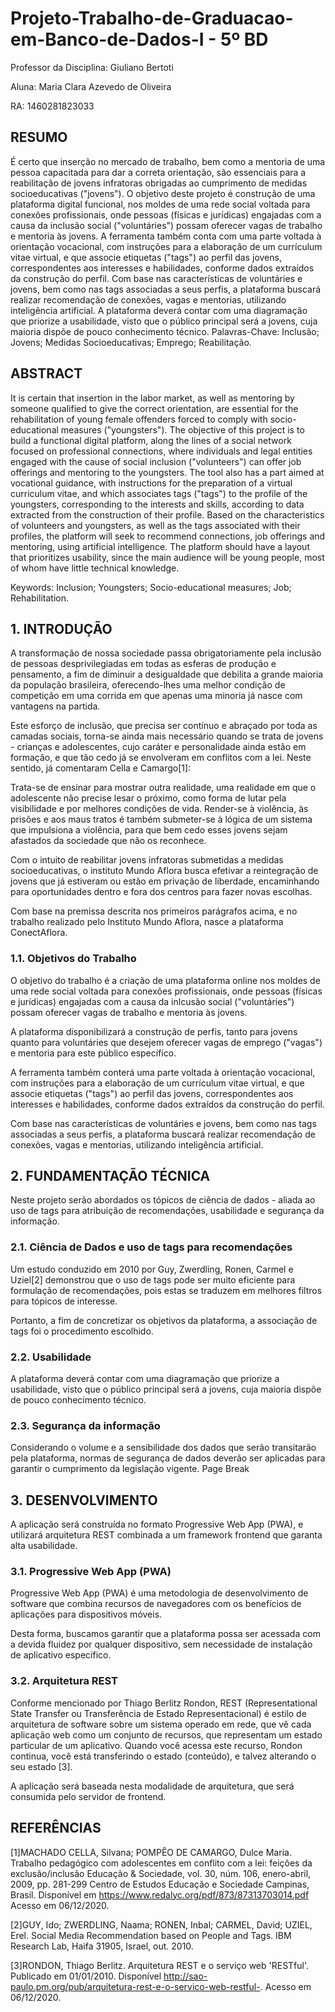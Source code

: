 # Projeto-Trabalho-de-Graduacao-em-Banco-de-Dados-I - 5º BD

Professor da Disciplina: Giuliano Bertoti

Aluna: Maria Clara Azevedo de Oliveira

RA: 1460281823033

## RESUMO

É certo que inserção no mercado de trabalho, bem como a mentoria de uma pessoa capacitada para dar a correta orientação, são essenciais para a reabilitação de jovens infratoras obrigadas ao cumprimento de medidas socioeducativas ("jovens"). O objetivo deste projeto é construção de uma plataforma digital funcional, nos moldes de uma rede social voltada para conexões profissionais, onde pessoas (físicas e jurídicas) engajadas com a causa da inclusão social ("voluntáries") possam oferecer vagas de trabalho e mentoria às jovens. A ferramenta também conta com uma parte voltada à orientação vocacional, com instruções para a elaboração de um currículum vitae virtual, e que associe etiquetas ("tags") ao perfil das jovens, correspondentes aos interesses e habilidades, conforme dados extraídos da construção do perfil. Com base nas características de voluntáries e jovens, bem como nas tags associadas a seus perfis, a plataforma buscará realizar recomendação de conexões, vagas e mentorias, utilizando inteligência artificial. A plataforma deverá contar com uma diagramação que priorize a usabilidade, visto que o público principal será a jovens, cuja maioria dispõe de pouco conhecimento técnico. 
Palavras-Chave: Inclusão; Jovens; Medidas Socioeducativas; Emprego; Reabilitação. 

## ABSTRACT

It is certain that insertion in the labor market, as well as mentoring by someone qualified to give the correct orientation, are essential for the rehabilitation of young female offenders forced to comply with socio-educational measures ("youngsters"). The objective of this project is to build a functional digital platform, along the lines of a social network focused on professional connections, where individuals and legal entities engaged with the cause of social inclusion ("volunteers") can offer job offerings and mentoring to the youngsters. The tool also has a part aimed at vocational guidance, with instructions for the preparation of a virtual curriculum vitae, and which associates tags ("tags") to the profile of the youngsters, corresponding to the interests and skills, according to data extracted from the construction of their profile. Based on the characteristics of volunteers and youngsters, as well as the tags associated with their profiles, the platform will seek to recommend connections, job offerings and mentoring, using artificial intelligence. The platform should have a layout that prioritizes usability, since the main audience will be young people, most of whom have little technical knowledge. 

Keywords: Inclusion; Youngsters; Socio-educational measures; Job; Rehabilitation.

## 1. INTRODUÇÃO 

 

A transformação de nossa sociedade passa obrigatoriamente pela inclusão de pessoas desprivilegiadas em todas as esferas de produção e pensamento, a fim de diminuir a desigualdade que debilita a grande maioria da população brasileira, oferecendo-lhes uma melhor condição de competição em uma corrida em que apenas uma minoria já nasce com vantagens na partida. 

Este esforço de inclusão, que precisa ser contínuo e abraçado por toda as camadas sociais, torna-se ainda mais necessário quando se trata de jovens - crianças e adolescentes, cujo caráter e personalidade ainda estão em formação, e que tão cedo já se envolveram em conflitos com a lei. Neste sentido, já comentaram Cella e Camargo[1]: 

Trata-se de ensinar para mostrar outra realidade, uma realidade em que o adolescente não precise lesar o próximo, como forma de lutar pela visibilidade e por melhores condições de vida. Render-se à violência, às prisões e aos maus tratos é também submeter-se à lógica de um sistema que impulsiona a violência, para que bem cedo esses jovens sejam afastados da sociedade que não os reconhece. 

Com o intuito de reabilitar jovens infratoras submetidas a medidas socioeducativas, o instituto Mundo Aflora busca efetivar a reintegração de jovens que já estiveram ou estão em privação de liberdade, encaminhando para oportunidades dentro e fora dos centros para fazer novas escolhas. 

Com base na premissa descrita nos primeiros parágrafos acima, e no trabalho realizado pelo Instituto Mundo Aflora, nasce a plataforma ConectAflora. 

### 1.1. Objetivos do Trabalho  

O objetivo do trabalho é a criação de uma plataforma online nos moldes de uma rede social voltada para conexões profissionais, onde pessoas (físicas e jurídicas) engajadas com a causa da inlcusão social ("voluntáries") possam oferecer vagas de trabalho e mentoria às jovens. 

A plataforma disponibilizará a construção de perfis, tanto para jovens quanto para voluntáries que desejem oferecer vagas de emprego ("vagas") e mentoria para este público específico. 

A ferramenta também conterá uma parte voltada à orientação vocacional, com instruções para a elaboração de um currículum vitae virtual, e que associe etiquetas ("tags") ao perfil das jovens, correspondentes aos interesses e habilidades, conforme dados extraídos da construção do perfil. 

Com base nas características de voluntáries e jovens, bem como nas tags associadas a seus perfis, a plataforma buscará realizar recomendação de conexões, vagas e mentorias, utilizando inteligência artificial. 

## 2. FUNDAMENTAÇÃO TÉCNICA 

Neste projeto serão abordados os tópicos de ciência de dados - aliada ao uso de tags para atribuição de recomendações, usabilidade e segurança da informação. 

### 2.1. Ciência de Dados e uso de tags para recomendações 

Um estudo conduzido em 2010 por Guy, Zwerdling, Ronen, Carmel e Uziel[2] demonstrou que o uso de tags pode ser muito eficiente para formulação de recomendações, pois estas se traduzem em melhores filtros para tópicos de interesse. 

Portanto, a fim de concretizar os objetivos da plataforma, a associação de tags foi o procedimento escolhido. 

### 2.2. Usabilidade  

A plataforma deverá contar com uma diagramação que priorize a usabilidade, visto que o público principal será a jovens, cuja maioria dispõe de pouco conhecimento técnico. 

### 2.3. Segurança da informação 

Considerando o volume e a sensibilidade dos dados que serão transitarão pela plataforma, normas de segurança de dados deverão ser aplicadas para garantir o cumprimento da legislação vigente.
Page Break
 
## 3. DESENVOLVIMENTO

A aplicação será construída no formato Progressive Web App (PWA), e utilizará arquitetura REST combinada a um framework frontend que garanta alta usabilidade. 

### 3.1. Progressive Web App (PWA) 

Progressive Web App (PWA) é uma metodologia de desenvolvimento de software que combina recursos de navegadores com os benefícios de aplicações para dispositivos móveis. 

Desta forma, buscamos garantir que a plataforma possa ser acessada com a devida fluidez por qualquer dispositivo, sem necessidade de instalação de aplicativo específico. 

### 3.2. Arquitetura REST 

Conforme mencionado por Thiago Berlitz Rondon, REST (Representational State Transfer ou Transferência de Estado Representacional) é estilo de arquitetura de software sobre um sistema operado em rede, que vê cada aplicação web como um conjunto de recursos, que representam um estado particular de um aplicativo. Quando você acessa este recurso, Rondon continua, você está transferindo o estado (conteúdo), e talvez alterando o seu estado [3]. 

A aplicação será baseada nesta modalidade de arquitetura, que será consumida pelo servidor de frontend. 

## REFERÊNCIAS  

[1]MACHADO CELLA, Silvana; POMPÊO DE CAMARGO, Dulce Maria. Trabalho pedagógico com adolescentes em conflito com a lei: feições da exclusão/inclusão Educação & Sociedade, vol. 30, núm. 106, enero-abril, 2009, pp. 281-299 Centro de Estudos Educação e Sociedade Campinas, Brasil. Disponível em https://www.redalyc.org/pdf/873/87313703014.pdf Acesso em 06/12/2020. 

[2]GUY, Ido; ZWERDLING, Naama; RONEN, Inbal; CARMEL, David; UZIEL, Erel. Social Media Recommendation based on People and Tags. IBM Research Lab, Haifa 31905, Israel, out. 2010. 

[3]RONDON, Thiago Berlitz. Arquitetura REST e o serviço web 'RESTful'. Publicado em 01/01/2010. Disponível http://sao-paulo.pm.org/pub/arquitetura-rest-e-o-servico-web-restful-. Acesso em 06/12/2020. 
